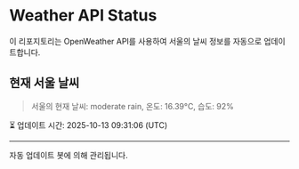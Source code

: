 
# Weather API Status

이 리포지토리는 OpenWeather API를 사용하여 서울의 날씨 정보를 자동으로 업데이트합니다.

## 현재 서울 날씨
> 서울의 현재 날씨: moderate rain, 온도: 16.39°C, 습도: 92%

⏳ 업데이트 시간: 2025-10-13 09:31:06 (UTC)

---
자동 업데이트 봇에 의해 관리됩니다.
